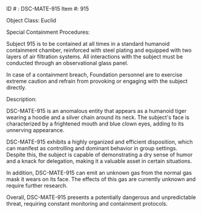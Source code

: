 ID # : DSC-MATE-915
Item #: 915

Object Class: Euclid

Special Containment Procedures:

Subject 915 is to be contained at all times in a standard humanoid containment chamber, reinforced with steel plating and equipped with two layers of air filtration systems. All interactions with the subject must be conducted through an observational glass panel.

In case of a containment breach, Foundation personnel are to exercise extreme caution and refrain from provoking or engaging with the subject directly.

Description:

DSC-MATE-915 is an anomalous entity that appears as a humanoid tiger wearing a hoodie and a silver chain around its neck. The subject's face is characterized by a frightened mouth and blue clown eyes, adding to its unnerving appearance.

DSC-MATE-915 exhibits a highly organized and efficient disposition, which can manifest as controlling and dominant behavior in group settings. Despite this, the subject is capable of demonstrating a dry sense of humor and a knack for delegation, making it a valuable asset in certain situations.

In addition, DSC-MATE-915 can emit an unknown gas from the normal gas mask it wears on its face. The effects of this gas are currently unknown and require further research.

Overall, DSC-MATE-915 presents a potentially dangerous and unpredictable threat, requiring constant monitoring and containment protocols.